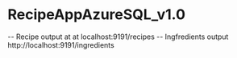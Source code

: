 # RecipeAppAzureSQL_v1.0

-- Recipe output at at localhost:9191/recipes
-- Ingfredients output http://localhost:9191/ingredients
